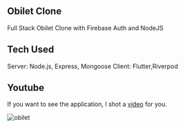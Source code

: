 ## Obilet Clone

Full Stack Obilet Clone with Firebase Auth and NodeJS

## Tech Used

Server: Node.js, Express, Mongoose
Client: Flutter,Riverpod

## Youtube

If you want to see the application, I shot a [video](https://www.youtube.com/watch?v=9azx4AQIgUc) for you.

![obilet](https://github.com/Flattih/flutter-obilet-clone/assets/85228645/287bea8a-5304-4157-8e39-20ab1a983d41)

